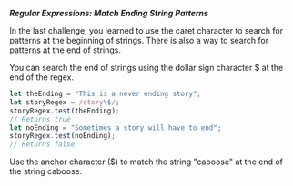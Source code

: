***Regular Expressions: Match Ending String Patterns***

In the last challenge, you learned to use the caret character to search for patterns at the beginning of strings. There is also a way to search for patterns at the end of strings.

You can search the end of strings using the dollar sign character \$ at the end of the regex.

```javascript
let theEnding = "This is a never ending story";
let storyRegex = /story\$/;
storyRegex.test(theEnding);
// Returns true
let noEnding = "Sometimes a story will have to end";
storyRegex.test(noEnding);
// Returns false
```

Use the anchor character (\$) to match the string "caboose" at the end of the string caboose.
